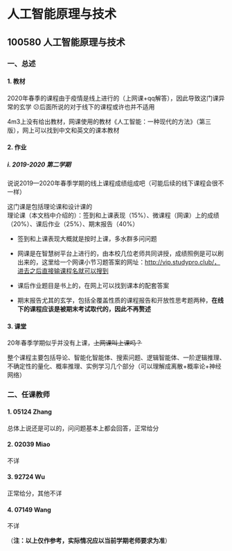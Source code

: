 # 人工智能原理与技术

## 100580 人工智能原理与技术

### 一、总述

#### 1. 教材

2020年春季的课程由于疫情是线上进行的（上网课+qq解答），因此导致这门课异常的玄学 :confused:后面所说的对于线下的课程或许也并不适用

4m3上没有给出教材，网课使用的教材《人工智能：一种现代的方法》（第三版），网上可以找到中文和英文的课本教材

#### 2. 作业

##### i. 2019-2020 第二学期

说说2019—2020年春季学期的线上课程成绩组成吧（可能后续的线下课程会很不一样）

这门课是包括理论课和设计课的  
理论课（本文档中介绍的）：签到和上课表现（15%）、微课程（网课）上的成绩（20%）、课后作业（25%）、期末报告（40%）

- 签到和上课表现大概就是按时上课，多水群多问问题

- 网课是在智慧树平台上进行的，由本校几位老师共同讲授，成绩照例是可以刷出来的，这里给一个网课小节习题答案的网址：http://vip.studypro.club/，进去之后直接输课程名就可以搜到

- 课后作业题目是书上的，在网上可以找到课本的配套答案

- 期末报告尤其的玄学，包括全覆盖性质的课程报告和开放性思考题两种，**在线下的课程应该是被期末考试取代的，因此不再赘述**

#### 3. 课堂

20年春季学期似乎并没有上课，~~上网课叫上课吗？~~

整个课程主要包括导论、智能化智能体、搜索问题、逻辑智能体、一阶逻辑推理、不确定性的量化、概率推理、实例学习几个部分（可以理解成离散+概率论+神经网络）

### 二、任课教师

#### 1. 05124 Zhang

总体上说还是可以的，问问题基本上都会回答，正常给分

#### 2.  02039 Miao

不详

#### 3.  92724 Wu

正常给分，其他不详

#### 4.  07149 Wang 

不详



（**注：以上仅作参考，实际情况应以当前学期老师要求为准**）

